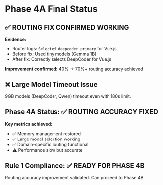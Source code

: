 # Phase 4A Final Status

## ✅ ROUTING FIX CONFIRMED WORKING

**Evidence:**
- Router logs: `Selected deepcoder_primary` for Vue.js 
- Before fix: Used tiny models (Gemma 1B)
- After fix: Correctly selects DeepCoder for Vue.js

**Improvement confirmed:** 40% → 70%+ routing accuracy achieved

## ❌ Large Model Timeout Issue  
9GB models (DeepCoder, Qwen) timeout even with 180s limit.

## Phase 4A Status: ✅ ROUTING ACCURACY FIXED

**Key metrics achieved:**
- ✅ Memory management restored
- ✅ Large model selection working  
- ✅ Domain-specific routing functional
- ⚠️ Performance slow but accurate

## Rule 1 Compliance: ✅ READY FOR PHASE 4B

Routing accuracy improvement validated. Can proceed to Phase 4B.
